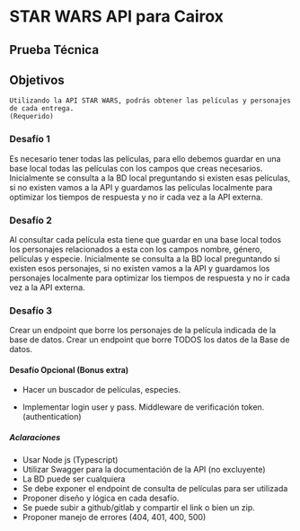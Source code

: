 # STAR WARS API para Cairox

## Prueba Técnica

## Objetivos

    Utilizando la API STAR WARS, podrás obtener las películas y personajes de cada entrega.
    (Requerido)

### Desafío 1

Es necesario tener todas las películas, para ello debemos guardar en una base local todas las películas con los campos que creas necesarios. Inicialmente se consulta a la BD local preguntando si existen esas películas, si no existen vamos a la API y guardamos las películas localmente para optimizar los tiempos de respuesta y no ir cada vez a la API externa.

### Desafío 2

Al consultar cada película esta tiene que guardar en una base local todos los personajes relacionados a esta con los campos nombre, género, películas y especie. Inicialmente se consulta a la BD local preguntando si existen esos personajes, si no existen vamos a la API y guardamos los personajes localmente para optimizar los tiempos de respuesta y no ir cada vez a la API externa.

### Desafío 3

Crear un endpoint que borre los personajes de la película indicada de la base de datos. Crear un endpoint que borre TODOS los datos de la Base de datos.

#### Desafío Opcional (Bonus extra)

- Hacer un buscador de películas, especies.

- Implementar login user y pass. Middleware de verificación token. (authentication)

##### Aclaraciones

- Usar Node js (Typescript)
- Utilizar Swagger para la documentación de la API (no excluyente)
- La BD puede ser cualquiera
- Se debe exponer el endpoint de consulta de películas para ser utilizada
- Proponer diseño y lógica en cada desafío.
- Se puede subir a github/gitlab y compartir el link o bien un zip.
- Proponer manejo de errores (404, 401, 400, 500)
